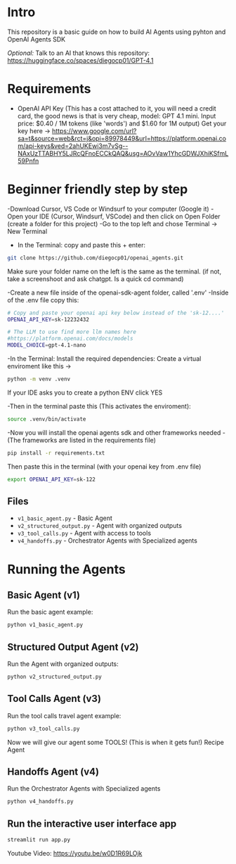 # Intro

This repository is a basic guide on how to build AI Agents using pyhton and OpenAI Agents SDK



*Optional:* Talk to an AI that knows this repository: https://huggingface.co/spaces/diegocp01/GPT-4.1

# Requirements

- OpenAI API Key (This has a cost attached to it, you will need a credit card, the good news is that is very cheap, model: GPT 4.1 mini. Input price: $0.40 / 1M tokens (like 'words') and $1.60 for 1M output) Get your key here -> https://www.google.com/url?sa=t&source=web&rct=j&opi=89978449&url=https://platform.openai.com/api-keys&ved=2ahUKEwi3m7vSg--NAxUzTTABHY5LJRcQFnoECCkQAQ&usg=AOvVaw1YhcGDWJXhiKSfmL59Pnfn


# Beginner friendly step by step

-Download Cursor, VS Code or Windsurf to your computer (Google it)
-Open your IDE (Cursor, Windsurf, VSCode) and then click on Open Folder (create a folder for this project)
-Go to the top left and chose Terminal -> New Terminal
- In the Terminal: copy and paste this + enter:
```bash
git clone https://github.com/diegocp01/openai_agents.git
```

Make sure your folder name on the left is the same as the terminal. (if not, take a screenshoot and ask chatgpt. Is a quick cd command)

-Create a new file inside of the openai-sdk-agent folder, called '.env'
-Inside of the .env file copy this:

```bash
# Copy and paste your openai api key below instead of the 'sk-12....'
OPENAI_API_KEY=sk-12232432

# The LLM to use find more llm names here
#https://platform.openai.com/docs/models
MODEL_CHOICE=gpt-4.1-nano
```

-In the Terminal: Install the required dependencies:
Create a virtual enviroment like this ->
```bash
python -m venv .venv
```
If your IDE asks you to create a python ENV click YES

-Then in the terminal paste this (This activates the enviroment): 
```bash
source .venv/bin/activate
```

-Now you will install the openai agents sdk and other frameworks needed
-(The frameworks are listed in the requirements file)
```bash
pip install -r requirements.txt
```

Then paste this in the terminal (with your openai key from .env file)
```bash
export OPENAI_API_KEY=sk-122
```


## Files

- `v1_basic_agent.py` - Basic Agent
- `v2_structured_output.py` - Agent with organized outputs
- `v3_tool_calls.py` - Agent with access to tools
- `v4_handoffs.py` - Orchestrator Agents with Specialized agents

# Running the Agents
## Basic Agent (v1)

Run the basic agent example:

```bash
python v1_basic_agent.py
```

## Structured Output Agent (v2)

Run the Agent with organized outputs:

```bash
python v2_structured_output.py
```

## Tool Calls Agent (v3)

Run the tool calls travel agent example:

```bash
python v3_tool_calls.py
```

Now we will give our agent some TOOLS! (This is when it gets fun!)
Recipe Agent

## Handoffs Agent (v4)

Run the Orchestrator Agents with Specialized agents

```bash
python v4_handoffs.py
```

## Run the interactive user interface app

```bash
streamlit run app.py
```


Youtube Video: https://youtu.be/w0D1R69LOjk
